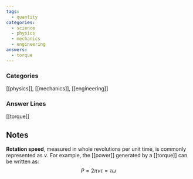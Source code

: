 ```yaml
---
tags:
  - quantity
categories:
  - science
  - physics
  - mechanics
  - engineering
answers:
  - torque
---
```

### Categories
[[physics]], [[mechanics]], [[engineering]]
### Answer Lines
[[torque]]
## Notes
**Rotation speed**, measured in whole revolutions per unit time, is commonly represented as $\nu$. For example, the [[power]] generated by a [[torque]] can be written as:
$$
P = 2\pi \nu \tau = \tau \omega
$$
